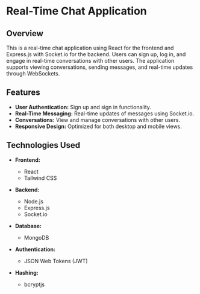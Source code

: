 # Real-Time Chat Application

## Overview

This is a real-time chat application using React for the frontend and Express.js with Socket.io for the backend. Users can sign up, log in, and engage in real-time conversations with other users. The application supports viewing conversations, sending messages, and real-time updates through WebSockets.

## Features

- **User Authentication:** Sign up and sign in functionality.
- **Real-Time Messaging:** Real-time updates of messages using Socket.io.
- **Conversations:** View and manage conversations with other users.
- **Responsive Design:** Optimized for both desktop and mobile views.

## Technologies Used 

- **Frontend:**
  - React
  - Tailwind CSS

- **Backend:**
  - Node.js
  - Express.js
  - Socket.io

- **Database:**
  - MongoDB

- **Authentication:**
  - JSON Web Tokens (JWT)

- **Hashing:**
  - bcryptjs